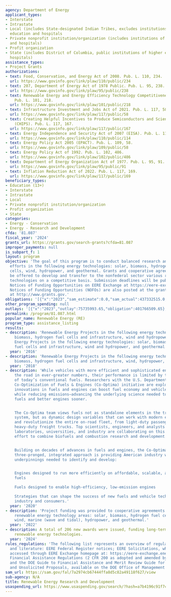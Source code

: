 ```yaml
---
agency: Department of Energy
applicant_types:
- Interstate
- Intrastate
- Local (includes State-designated Indian Tribes, excludes institutions of higher
  education and hospitals
- Private nonprofit institution/organization (includes institutions of higher education
  and hospitals)
- Profit organization
- State (includes District of Columbia, public institutions of higher education and
  hospitals)
assistance_types:
- Project Grants
authorizations:
- text: Food, Conservation, and Energy Act of 2008. Pub. L. 110, 234.
  url: https://www.govinfo.gov/link/plaw/110/public/234
- text: 207, Department of Energy Act of 1978 Public. Pub. L. 95, 238.
  url: https://www.govinfo.gov/link/plaw/95/public/238
- text: Renewable Energy and Energy Efficiency Technology Competitiveness Act of 1989.
    Pub. L. 101, 218.
  url: https://www.govinfo.gov/link/plaw/101/public/218
- text: Infrastructure Investment and Jobs Act of 2021. Pub. L. 117, 58.
  url: https://www.govinfo.gov/link/plaw/117/public/58
- text: Creating Helpful Incentives to Produce Semiconductors and Science Act of 2022
    (CHIPS). Pub. L. 117, 167.
  url: https://www.govinfo.gov/link/plaw/117/public/167
- text: Energy Independence and Security Act of 2007 (EISA). Pub. L. 110, 114.
  url: https://www.govinfo.gov/link/plaw/110/public/114
- text: Energy Policy Act 2005 (EPACT). Pub. L. 109, 58.
  url: https://www.govinfo.gov/link/plaw/109/public/58
- text: Energy Policy Act of 1992. Pub. L. 102, 486.
  url: https://www.govinfo.gov/link/plaw/102/public/486
- text: Department of Energy Organization Act of 1977. Pub. L. 95, 91.
  url: https://www.govinfo.gov/link/plaw/95/public/91
- text: Inflation Reduction Act of 2022. Pub. L. 117, 169.
  url: https://www.govinfo.gov/link/plaw/117/public/169
beneficiary_types:
- Education (13+)
- Interstate
- Intrastate
- Local
- Private nonprofit institution/organization
- Profit organization
- State
categories:
- Energy - Conservation
- Energy - Research and Development
cfda: '81.087'
fiscal_year: '2024'
grants_url: https://grants.gov/search-grants?cfda=81.087
improper_payments: null
is_subpart_f: 1
layout: program
objective: 'The goal of this program is to conduct balanced research and development
  efforts in the following energy technologies: solar, biomass, hydrogen and fuel
  cells, wind, hydropower, and geothermal. Grants and cooperative agreements will
  be offered to develop and transfer to the nonfederal sector various renewable energy
  technologies on a competitive basis. Submission deadlines will be published in specific
  Notices of Funding Opportunities on EERE Exchange at https://eere-exchange.energy.gov/.
  Notices of Funding Opportunities (NOFOs) are also posted at the grants.gov website
  at http://www.grants.gov.'
obligations: '[{"x":"2023","sam_estimate":0.0,"sam_actual":437332515.0,"usa_spending_actual":437332515.93},{"x":"2024","sam_estimate":0.0,"sam_actual":1079663502.0,"usa_spending_actual":1079663362.79},{"x":"2025","sam_estimate":0.0,"sam_actual":393848860.0,"usa_spending_actual":273693625.7}]'
other_program_spending: null
outlays: '[{"x":"2023","outlay":75735993.65,"obligation":401766509.65},{"x":"2024","outlay":68316210.18,"obligation":984095559.0},{"x":"2025","outlay":707722.06,"obligation":283061857.0}]'
permalink: /program/81.087.html
popular_name: Renewable Energy (RE)
program_type: assistance_listing
results:
- description: 'Renewable Energy Projects in the following energy technologies: solar,
    biomass, hydrogen fuel cells and infrastructure, wind and hydropower, and geothermal.  Renewable
    Energy Projects in the following energy technologies: solar, biomass, hydrogen
    fuel cells and infrastructure, wind and hydropower, and geothermal. '
  year: '2016'
- description: 'Renewable Energy Projects in the following energy technologies: solar,
    biomass, hydrogen fuel cells and infrastructure, wind, hydropower, and geothermal.'
  year: '2018'
- description: 'While vehicles with more efficient and sophisticated engines are hitting
    the road in ever-greater numbers, their performance is limited by the properties
    of today’s conventional fuels. Researchers with the U.S. Department of Energy
    Co-Optimization of Fuels & Engines (Co-Optima) initiative are exploring how simultaneous
    innovations in fuels and engines can boost fuel economy and vehicle performance,
    while reducing emissions—advancing the underlying science needed to deliver better
    fuels and better engines sooner.


    The Co-Optima team views fuels not as standalone elements in the transportation
    system, but as dynamic design variables that can work with modern engines to optimize
    and revolutionize the entire on-road fleet, from light-duty passenger cars to
    heavy-duty freight trucks. Top scientists, engineers, and analysts from national
    laboratories, universities, and industry are collaborating on this first-of-its-kind
    effort to combine biofuels and combustion research and development.


    Building on decades of advances in fuels and engines, the Co-Optima initiative’s
    three-pronged, integrated approach is providing American industry with the scientific
    underpinnings needed to identify and develop:


    Engines designed to run more efficiently on affordable, scalable, and sustainable
    fuels

    Fuels designed to enable high-efficiency, low-emission engines

    Strategies that can shape the success of new fuels and vehicle technologies with
    industry and consumers.'
  year: '2020'
- description: 'Project funding was provided to cooperative agreements in the following
    renewable energy technology areas: solar, biomass, hydrogen fuel cells and infrastructure,
    wind, marine (wave and tidal), hydropower, and geothermal.'
  year: '2022'
- description: A total of 206 new awards were issued, funding long-term research in
    renewable energy technologies.
  year: '2024'
rules_regulations: 'The following list represents an overview of regulations, guidelines,
  and literature: EERE Federal Register notices; EERE Solicitations, which may be
  accessed through EERE Exchange homepage at: https://eere-exchange.energy.gov/; DOE
  Financial Assistance Regulations (2 CFR 200 as adopted and amended by 2 CFR 910);
  and the DOE Guide to Financial Assistance and Merit Review Guide for Financial Assistance
  and Unsolicited Proposals, available on the DOE Office of Management home page at:  https://www.energy.gov/management/financial-assistance.'
sam_url: https://sam.gov/fal/7a2974cb67444ffa8d5c82a49118f627/view
sub-agency: N/A
title: Renewable Energy Research and Development
usaspending_url: https://www.usaspending.gov/search/?hash=a7b4196c91f7c3e9ab2f3cc34518620b
---
```

